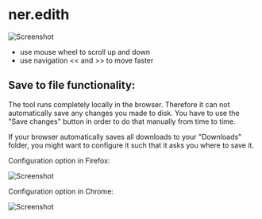 # ner.edith
![Screenshot](https://github.com/cneud/ner.edith/blob/master/screenshot.png)

- use mouse wheel to scroll up and down
- use navigation << and >> to move faster

## Save to file functionality:

The tool runs completely locally in the browser.
Therefore it can not automatically save any changes you made to disk.
You have to use the "Save changes" button in order to do that manually from time to time.

If your browser automatically saves all downloads to your "Downloads" folder, you might want to configure it such that it asks you where to save it.

Configuration option in Firefox:

![Screenshot](https://github.com/cneud/ner.edith/blob/master/firefox.png)

Configuration option in Chrome:

![Screenshot](https://github.com/cneud/ner.edith/blob/master/chrome.png)
